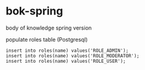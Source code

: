# bok-spring
body of knowledge spring version  

populate roles table (Postgresql)  

`insert into roles(name) values('ROLE_ADMIN');`  
`insert into roles(name) values('ROLE_MODERATOR');`  
`insert into roles(name) values('ROLE_USER');`  
